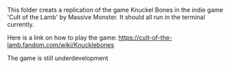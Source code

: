 This folder creats a replication of the game Knuckel Bones in the indie game 'Cult of the Lamb' by Massive Monster. It should all run in the terminal currently.

Here is a link on how to play the game: https://cult-of-the-lamb.fandom.com/wiki/Knucklebones

The game is still underdevelopment
